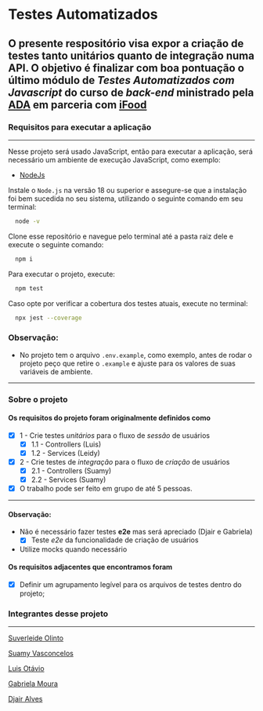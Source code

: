 # Testes Automatizados

## O presente respositório visa expor a criação de testes tanto unitários quanto de integração numa API. O objetivo é finalizar com boa pontuação o último módulo de _Testes Automatizados com Javascript_ do curso de _back-end_ ministrado pela [ADA](https://ada.tech/) em parceria com [iFood](https://www.ifood.com.br/)

### Requisitos para executar a aplicação

___
Nesse projeto será usado JavaScript, então para executar a aplicação, será necessário um ambiente de execução JavaScript, como exemplo:

- [NodeJs](https://nodejs.org/en/download)

Instale o `Node.js` na versão 18 ou superior e assegure-se que a instalação foi bem sucedida no seu sistema, utilizando o seguinte comando em seu terminal:

```bash
  node -v
```

Clone esse repositório e navegue pelo terminal até a pasta raiz dele e execute o seguinte comando:

```bash
  npm i
```

Para executar o projeto, execute:

```bash
  npm test
```

Caso opte por verificar a cobertura dos testes atuais, execute no terminal:

```bash
  npx jest --coverage
```

### Observação:

- No projeto tem o arquivo `.env.example`, como exemplo, antes de rodar o projeto peço que retire o `.example` e ajuste para os valores de suas variáveis de ambiente.

___

### Sobre o projeto

#### Os requisitos do projeto foram originalmente definidos como

- [x] 1 - Crie testes _unitários_ para o fluxo de _sessão_ de usuários
  - [x] 1.1 - Controllers (Luis)
  - [x] 1.2 - Services (Leidy)

- [x] 2 - Crie testes de _integração_ para o fluxo de _criação_ de usuários
  - [x] 2.1 - Controllers (Suamy)
  - [x] 2.2 - Services (Suamy)

- [x] O trabalho pode ser feito em grupo de até 5 pessoas.

___

#### Observação:

- Não é necessário fazer testes **e2e** mas será apreciado (Djair e Gabriela)
  - [x] Teste _e2e_ da funcionalidade de criação de usuários

- Utilize mocks quando necessário

#### Os requisitos adjacentes que encontramos foram

- [x] Definir um agrupamento legível para os arquivos de testes dentro do projeto;

### Integrantes desse projeto

___

[Suverleide Olinto](www.linkedin.com/in/leidy-olinto)

[Suamy Vasconcelos](https://www.linkedin.com/in/suamyvasconcelos/)

[Luis Otávio](https://www.linkedin.com/in/luis-otavio-jesus-alves/)

[Gabriela Moura](https://www.linkedin.com/in/gabriela-daniel-moura/)

[Djair Alves](https://www.linkedin.com/in/djairdj)
